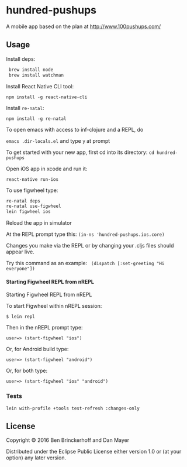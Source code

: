 # hundred-pushups

A mobile app based on the plan at http://www.100pushups.com/

## Usage

Install deps:

```bash
 brew install node
 brew install watchman
```

Install React Native CLI tool:

`npm install -g react-native-cli`

Install `re-natal`:

`npm install -g re-natal`

To open emacs with access to inf-clojure and a REPL, do

`emacs .dir-locals.el` and type `y` at prompt

To get started with your new app, first cd into its directory:
`cd hundred-pushups`

Open iOS app in xcode and run it:

`react-native run-ios`

To use figwheel type:

```bash
re-natal deps
re-natal use-figwheel
lein figwheel ios
```

Reload the app in simulator

At the REPL prompt type this:
`(in-ns 'hundred-pushups.ios.core)`

Changes you make via the REPL or by changing your .cljs files should appear live.

Try this command as an example:
` (dispatch [:set-greeting "Hi everyone"])`

#### Starting Figwheel REPL from nREPL

Starting Figwheel REPL from nREPL

To start Figwheel within nREPL session:

`$ lein repl`

Then in the nREPL prompt type:

`user=> (start-figwheel "ios")`

Or, for Android build type:

`user=> (start-figwheel "android")`

Or, for both type:

`user=> (start-figwheel "ios" "android")`

### Tests

`lein with-profile +tools test-refresh :changes-only`

## License

Copyright © 2016 Ben Brinckerhoff and Dan Mayer

Distributed under the Eclipse Public License either version 1.0 or (at
your option) any later version.
